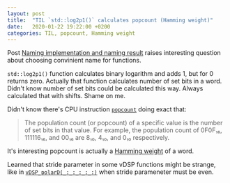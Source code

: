 ```yaml
---
layout: post
title:  "TIL `std::log2p1()` calculates popcount (Hamming weight)"
date:   2020-01-22 19:22:00 +0200
categories: TIL, popcount, Hamming weight
---
```

Post [Naming implementation and naming result](https://habr.com/ru/post/484860/) raises interesting question about choosing convinient name for functions.

`std::log2p1()` function calculates binary logarithm and adds 1, but for 0 returns zero. Actually that function calculates number of set bits in a word. Didn't know number of set bits could be calculated this way. Always calculated that with shifts. Shame on me.

Didn't know there's CPU instruction [`popcount`](https://en.wikichip.org/wiki/population_count) doing exact that:

> The population count (or popcount) of a specific value is the number of set bits in that value. For example, the population count of 0F0F₁₆, 111116₁₆, and 00₁₆ are 8₁₀, 4₁₀, and 0₁₀ respectively.

It's interesting popcount is actually a [Hamming weight](https://en.wikipedia.org/wiki/Hamming_weight) of a word.

Learned that stride parameter in some vDSP functions might be strange, like in [`vDSP_polarD(_:_:_:_:_:)`](https://developer.apple.com/documentation/accelerate/1450540-vdsp_polard) when stride parameneter must be even. 
